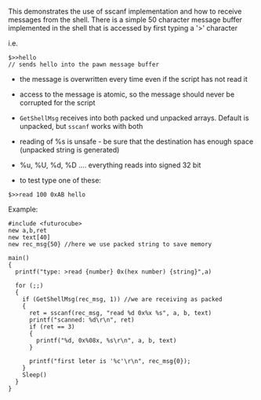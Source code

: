 This demonstrates the use of sscanf implementation and how to receive messages from the shell.
There is a simple 50 character message buffer implemented in the shell that is accessed by first typing a '>' character

i.e.
```
$>>hello
// sends hello into the pawn message buffer
```

* the message is overwritten every time even if the script has not read it

* access to the message is atomic, so the message should never be corrupted for the script

* `GetShellMsg` receives into both packed und unpacked arrays. Default is unpacked, but `sscanf` works with both

* reading of %s is unsafe - be sure that the destination has enough space (unpacked string is generated)

* %u, %U, %d, %D .... everything reads into signed 32 bit

* to test type one of these:

```
$>>read 100 0xAB hello
```

Example:

```
#include <futurocube>
new a,b,ret
new text[40]
new rec_msg{50} //here we use packed string to save memory

main()
{
  printf("type: >read {number} 0x(hex number) {string}",a)

  for (;;)
  {
    if (GetShellMsg(rec_msg, 1)) //we are receiving as packed
    {
      ret = sscanf(rec_msg, "read %d 0x%x %s", a, b, text)
      printf("scanned: %d\r\n", ret)
      if (ret == 3)
      {
        printf("%d, 0x%08x, %s\r\n", a, b, text)
      }

      printf("first leter is '%c'\r\n", rec_msg{0});
    }
    Sleep()
  }
}
```